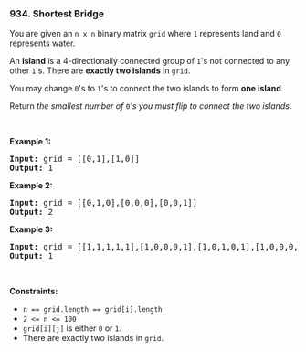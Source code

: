<h3 align="left"> 934. Shortest Bridge</h3>
<div><p>You are given an <code>n x n</code> binary matrix <code>grid</code> where <code>1</code> represents land and <code>0</code> represents water.</p>

<p>An <strong>island</strong> is a 4-directionally connected group of <code>1</code>'s not connected to any other <code>1</code>'s. There are <strong>exactly two islands</strong> in <code>grid</code>.</p>

<p>You may change <code>0</code>'s to <code>1</code>'s to connect the two islands to form <strong>one island</strong>.</p>

<p>Return <em>the smallest number of </em><code>0</code><em>'s you must flip to connect the two islands</em>.</p>

<p>&nbsp;</p>
<p><strong>Example 1:</strong></p>

<pre><strong>Input:</strong> grid = [[0,1],[1,0]]
<strong>Output:</strong> 1
</pre>

<p><strong>Example 2:</strong></p>

<pre><strong>Input:</strong> grid = [[0,1,0],[0,0,0],[0,0,1]]
<strong>Output:</strong> 2
</pre>

<p><strong>Example 3:</strong></p>

<pre><strong>Input:</strong> grid = [[1,1,1,1,1],[1,0,0,0,1],[1,0,1,0,1],[1,0,0,0,1],[1,1,1,1,1]]
<strong>Output:</strong> 1
</pre>

<p>&nbsp;</p>
<p><strong>Constraints:</strong></p>

<ul>
	<li><code>n == grid.length == grid[i].length</code></li>
	<li><code>2 &lt;= n &lt;= 100</code></li>
	<li><code>grid[i][j]</code> is either <code>0</code> or <code>1</code>.</li>
	<li>There are exactly two islands in <code>grid</code>.</li>
</ul>
</div>